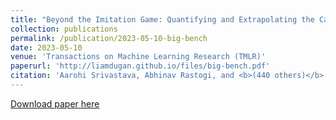 ```yaml
---
title: "Beyond the Imitation Game: Quantifying and Extrapolating the Capabilities of Language Models"
collection: publications
permalink: /publication/2023-05-10-big-bench
date: 2023-05-10
venue: 'Transactions on Machine Learning Research (TMLR)'
paperurl: 'http://liamdugan.github.io/files/big-bench.pdf'
citation: 'Aarohi Srivastava, Abhinav Rastogi, and <b>(440 others)</b>'
---
```


[Download paper here](http://liamdugan.github.io/files/big-bench.pdf)